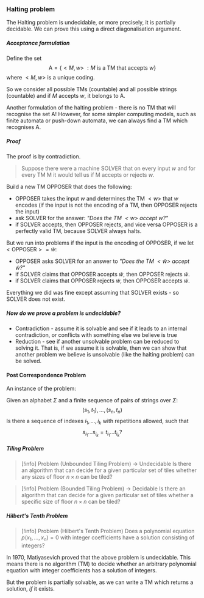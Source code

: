### Halting problem
The Halting problem is undecidable, or more precisely, it is partially decidable.
We can prove this using a direct diagonalisation argument.

##### Acceptance formulation
Define the set 
$$\text{A} = \{<M, w>\ : M \:\text{is a TM that accepts}\: w\}$$
where $<M, w>$ is a unique coding.

So we consider all possible TMs (countable) and all possible strings (countable) and if $M$ accepts $w$, it belongs to $\text{A}$.

Another formulation of the halting problem - there is no TM that will recognise the set $\text{A}$! However, for some simpler computing models, such as finite automata or push-down automata, we can always find a TM which recognises $\text{A}$.

##### Proof
The proof is by contradiction.

> Suppose there were a machine $\text{SOLVER}$ that on every input $w$ and for every TM $\text{M}$ it would tell us if $\text{M}$ accepts or rejects $w$.

Build a new TM $\text{OPPOSER}$ that does the following:
- $\text{OPPOSER}$ takes the input $w$ and determines the TM $<w>$ that $w$ encodes (if the input is not the encoding of a TM, then $\text{OPPOSER}$ rejects the input)
- ask $\text{SOLVER}$ for the answer: *"Does the TM $<w>$ accept $w$?"*
- if $\text{SOLVER}$ accepts, then $\text{OPPOSER}$ rejects, and vice versa
$\text{OPPOSER}$ is a perfectly valid TM, because $\text{SOLVER}$ always halts.

But we run into problems if the input is the encoding of $\text{OPPOSER}$, if we let $<\text{OPPOSER}> = \tilde{w}$:
- $\text{OPPOSER}$ asks $\text{SOLVER}$ for an answer to *"Does the TM $<\tilde{w}>$ accept $\tilde{w}$?"*
- if $\text{SOLVER}$ claims that $\text{OPPOSER}$ accepts $\tilde{w}$, then $\text{OPPOSER}$ rejects $\tilde{w}$.
- if $\text{SOLVER}$ claims that $\text{OPPOSER}$ rejects $\tilde{w}$, then $\text{OPPOSER}$ accepts $\tilde{w}$.

Everything we did was fine except assuming that $\text{SOLVER}$ exists - so $\text{SOLVER}$ does not exist.


##### How do we prove a problem is undecidable?
- Contradiction - assume it is solvable and see if it leads to an internal contradiction, or conflicts with something else we believe is true
- Reduction - see if another unsolvable problem can be reduced to solving it. That is, if we assume it is solvable, then we can show that another problem we believe is unsolvable (like the halting problem) can be solved.

#### Post Correspondence Problem
An instance of the problem:

Given an alphabet $\Sigma$ and a finite sequence of pairs of strings over $\Sigma$:
$$(s_1, t_1), ..., (s_n, t_n)$$
Is there a sequence of indexes $i_1, ..., i_k$ with repetitions allowed, such that
$$ s_{i_1} ... s_{i_k} = t_{i_1} ... t_{i_k} ? $$

##### Tiling Problem
> [!info] Problem (Unbounded Tiling Problem) $\rightarrow$ Undecidable
> Is there an algorithm that can decide for a given particular set of tiles whether any sizes of floor $n \times n$ can be tiled?

> [!info] Problem (Bounded Tiling Problem) $\rightarrow$  Decidable
> Is there an algorithm that can decide for a given particular set of tiles whether a specific size of floor $n \times n$ can be tiled?

##### Hilbert's Tenth Problem
> [!info] Problem (Hilbert's Tenth Problem)
> Does a polynomial equation $p(x_1, ..., x_n) = 0$ with integer coefficients have a solution consisting of integers?

In 1970, Matiyasevich proved that the above problem is undecidable. This means there is no algorithm (TM) to decide whether an arbitrary polynomial equation with integer coefficients has a solution of integers.

But the problem is partially solvable, as we can write a TM which returns a solution, *if* it exists.
